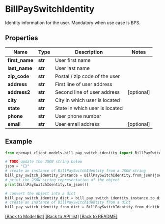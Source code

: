 # BillPaySwitchIdentity

Identity information for the user. Mandatory when use case is BPS.

## Properties

Name | Type | Description | Notes
------------ | ------------- | ------------- | -------------
**first_name** | **str** | User first name | 
**last_name** | **str** | User last name | 
**zip_code** | **str** | Postal / zip code of the user | 
**address** | **str** | First line of user address | 
**address2** | **str** | Second line of user address | [optional] 
**city** | **str** | City in which user is located | 
**state** | **str** | State in which user is located | 
**phone** | **str** | User phone number | 
**email** | **str** | User email address | [optional] 

## Example

```python
from openapi_client.models.bill_pay_switch_identity import BillPaySwitchIdentity

# TODO update the JSON string below
json = "{}"
# create an instance of BillPaySwitchIdentity from a JSON string
bill_pay_switch_identity_instance = BillPaySwitchIdentity.from_json(json)
# print the JSON string representation of the object
print(BillPaySwitchIdentity.to_json())

# convert the object into a dict
bill_pay_switch_identity_dict = bill_pay_switch_identity_instance.to_dict()
# create an instance of BillPaySwitchIdentity from a dict
bill_pay_switch_identity_from_dict = BillPaySwitchIdentity.from_dict(bill_pay_switch_identity_dict)
```
[[Back to Model list]](../README.md#documentation-for-models) [[Back to API list]](../README.md#documentation-for-api-endpoints) [[Back to README]](../README.md)


